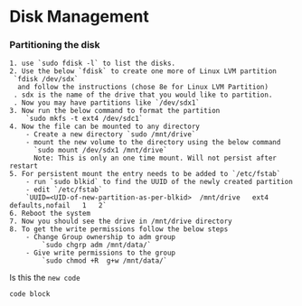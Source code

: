 # Disk Management
 
### Partitioning the disk

	1. use `sudo fdisk -l` to list the disks.
 	2. Use the below `fdisk` to create one more of Linux LVM partition
     `fdisk /dev/sdx`
      and follow the instructions (chose 8e for Linux LVM Partition)
     . sdx is the name of the drive that you would like to partition.
     . Now you may have partitions like `/dev/sdx1` 
    3. Now run the below command to format the partition
    	`sudo mkfs -t ext4 /dev/sdc1`
    4. Now the file can be mounted to any directory
    	- Create a new directory `sudo /mnt/drive`
    	- mount the new volume to the directory using the below command
    	  `sudo mount /dev/sdx1 /mnt/drive`
    	  Note: This is only an one time mount. Will not persist after restart
    5. For persistent mount the entry needs to be added to `/etc/fstab`
    	- run `sudo blkid` to find the UUID of the newly created partition
    	- edit `/etc/fstab`
    	`UUID=<UID-of-new-partition-as-per-blkid>  /mnt/drive   ext4   defaults,nofail   1   2`
    6. Reboot the system
    7. Now you should see the drive in /mnt/drive directory
    8. To get the write permissions follow the below steps
    	- Change Group ownership to adm group
    		`sudo chgrp adm /mnt/data/`
    	- Give write permissions to the group
    		`sudo chmod +R  g+w /mnt/data/`

Is this the `new code`


`code block`


